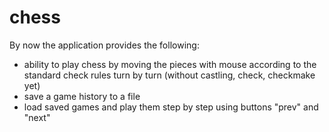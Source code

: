 # chess

By now the application provides the following:
* ability to play chess by moving the pieces with mouse according to the standard 
  check rules turn by turn (without castling, check, checkmake yet)
* save a game history to a file
* load saved games and play them step by step using buttons "prev" and "next"

